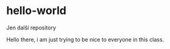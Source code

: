 # hello-world
Jen další repository

Hello there, i am just trying to be nice to everyone in this class.
